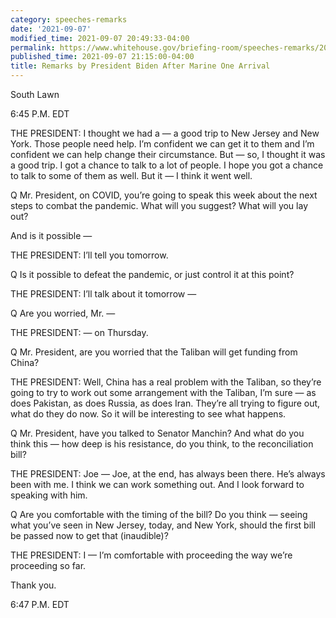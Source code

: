 ```yaml
---
category: speeches-remarks
date: '2021-09-07'
modified_time: 2021-09-07 20:49:33-04:00
permalink: https://www.whitehouse.gov/briefing-room/speeches-remarks/2021/09/07/remarks-by-president-biden-after-marine-one-arrival-5/
published_time: 2021-09-07 21:15:00-04:00
title: Remarks by President Biden After Marine One Arrival
---
```

 
South Lawn

6:45 P.M. EDT

THE PRESIDENT: I thought we had a — a good trip to New Jersey and New
York. Those people need help. I’m confident we can get it to them and
I’m confident we can help change their circumstance. But — so, I thought
it was a good trip. I got a chance to talk to a lot of people. I hope
you got a chance to talk to some of them as well. But it — I think it
went well.

Q Mr. President, on COVID, you’re going to speak this week about the
next steps to combat the pandemic. What will you suggest? What will you
lay out?

And is it possible —

THE PRESIDENT: I’ll tell you tomorrow.

Q Is it possible to defeat the pandemic, or just control it at this
point?

THE PRESIDENT: I’ll talk about it tomorrow —

Q Are you worried, Mr. —

THE PRESIDENT: — on Thursday.

Q Mr. President, are you worried that the Taliban will get funding from
China?

THE PRESIDENT: Well, China has a real problem with the Taliban, so
they’re going to try to work out some arrangement with the Taliban, I’m
sure — as does Pakistan, as does Russia, as does Iran. They’re all
trying to figure out, what do they do now. So it will be interesting to
see what happens.

Q Mr. President, have you talked to Senator Manchin? And what do you
think this — how deep is his resistance, do you think, to the
reconciliation bill?

THE PRESIDENT: Joe — Joe, at the end, has always been there. He’s always
been with me. I think we can work something out. And I look forward to
speaking with him.

Q Are you comfortable with the timing of the bill? Do you think — seeing
what you’ve seen in New Jersey, today, and New York, should the first
bill be passed now to get that (inaudible)?

THE PRESIDENT: I — I’m comfortable with proceeding the way we’re
proceeding so far.

Thank you.

6:47 P.M. EDT
